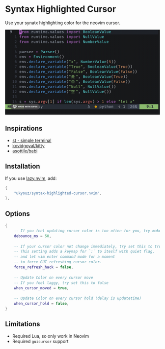 # Syntax Highlighted Cursor

Use your synatx highlighting color for the neovim cursor.

![Screenshot](screenshot.gif)


## Inspirations

- [st - simple terminal](https://st.suckless.org/patches/dynamic-cursor-color/)
- [kovidgoyal/kitty](https://github.com/kovidgoyal/kitty/issues/126)
- [asottile/babi]()


## Installation

If you use [lazy.nvim](https://github.com/folke/lazy.nvim), add:

```lua
{
    "ukyouz/syntax-highlighted-cursor.nvim",
},
```

## Options


```lua
{
    -- If you feel updating cursor color is too often for you, try make debounce_ms bigger.
    debounce_ms = 50,

    -- If your cursor color not change immediately, try set this to true
    -- This setting adds a keymap for `:` to iteslf with quiet flag,
    -- and let vim enter command mode for a moment
    -- to force GUI refreshing cursor color.
    force_refresh_hack = false,

    -- Update Color on every cursor move
    -- If you feel laggy, try set this to false
    when_cursor_moved = true,

    -- Update Color on every cursor hold (delay is updatetime)
    when_cursor_hold = false,
}
```

## Limitations

- Required Lua, so only work in Neovim
- Required `guicursor` support
